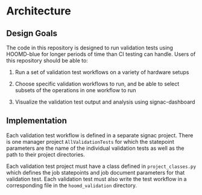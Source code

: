 # Architecture

## Design Goals

The code in this repository is designed to run validation tests using HOOMD-blue
for longer periods of time than CI testing can handle. Users of this repository
should be able to:

1. Run a set of validation test workflows on a variety of hardware setups

2. Choose specific validation workflows to run, and be able to select subsets of
the operations in one workflow to run

3. Visualize the validation test output and analysis using signac-dashboard

## Implementation

Each validation test workflow is defined in a separate signac project. There is
one manager project `AllValidationTests` for which the statepoint parameters are
the name of the individual validation tests as well as the path to their project
directories.

Each validation test project must have a class defined in `project_classes.py`
which defines the job statepoints and job document parameters for that
validation test. Each validation test must also write the test workflow in a
corresponding file in the `hoomd_validation` directory.
